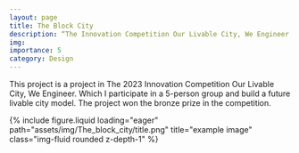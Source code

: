 ```yaml
---
layout: page
title: The Block City
description: “The Innovation Competition Our Livable City, We Engineer.” Bronze prize winning project
img:
importance: 5
category: Design
---
```


This project is a project in The 2023 Innovation Competition Our Livable City, We Engineer. Which I participate in a 5-person group and build a future livable city model. The project won the bronze prize in the competition.

{% include figure.liquid loading="eager" path="assets/img/The_block_city/title.png" title="example image" class="img-fluid rounded z-depth-1" %}
